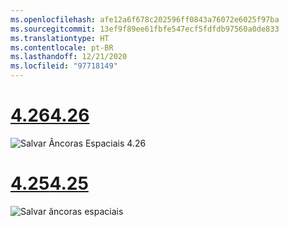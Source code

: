 ```yaml
---
ms.openlocfilehash: afe12a6f678c202596ff0843a76072e6025f97ba
ms.sourcegitcommit: 13ef9f89ee61fbfe547ecf5fdfdb97560a0de833
ms.translationtype: HT
ms.contentlocale: pt-BR
ms.lasthandoff: 12/21/2020
ms.locfileid: "97718149"
---
```

# <a name="426"></a>[<span data-ttu-id="68f74-101">4.26</span><span class="sxs-lookup"><span data-stu-id="68f74-101">4.26</span></span>](#tab/426)

![Salvar Âncoras Espaciais 4.26](../images/local-spatial-anchors-img-02.png)

# <a name="425"></a>[<span data-ttu-id="68f74-103">4.25</span><span class="sxs-lookup"><span data-stu-id="68f74-103">4.25</span></span>](#tab/425)

![Salvar âncoras espaciais](../images/unreal-spatialanchors-save.PNG)
